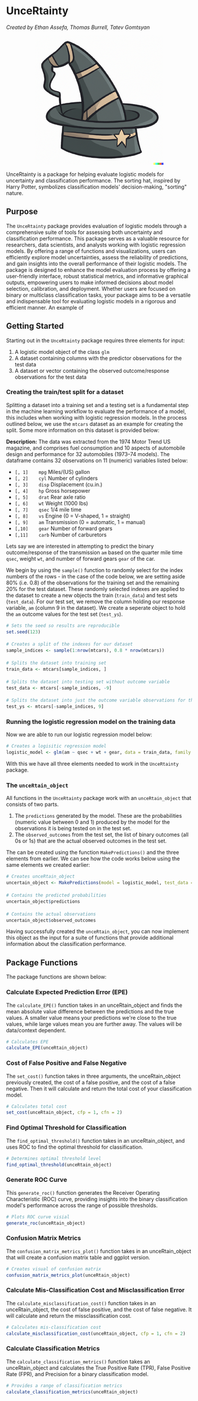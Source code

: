 # UnceRtainty

*Created by Ethan Assefa, Thomas Burrell, Tatev Gomtsyan*

<p align="center">
  <img src="https://github.com/ethan-assefa/UnceRtainty/blob/main/PackageLogo.png?raw=true" alt="Package Logo" width="350"/>
</p>

UnceRtainty is a package for helping evaluate logistic models for uncertainty and classification performance. The sorting hat, inspired by Harry Potter, symbolizes classification models' decision-making, "sorting" nature. 

## Purpose
The `UnceRtainty` package provides evaluation of logistic models through a comprehensive suite of tools for assessing both uncertainty and classification performance. This package serves as a valuable resource for researchers, data scientists, and analysts working with logistic regression models. By offering a range of functions and visualizations, users can efficiently explore model uncertainties, assess the reliability of predictions, and gain insights into the overall performance of their logistic models. The package is designed to enhance the model evaluation process by offering a user-friendly interface, robust statistical metrics, and informative graphical outputs, empowering users to make informed decisions about model selection, calibration, and deployment. Whether users are focused on binary or multiclass classification tasks, your package aims to be a versatile and indispensable tool for evaluating logistic models in a rigorous and efficient manner. An example of 

## Getting Started
Starting out in the `UnceRtainty` package requires three elements for input: 

1. A logistic model object of the class `glm`
2. A dataset containing columns with the predictor observations for the test data
3. A dataset or vector containing the observed outcome/response observations for the test data

### Creating the train/test split for a dataset 
Splitting a dataset into a training set and a testing set is a fundamental step in the machine learning workflow to evaluate the performance of a model, this includes when working with logistic regression models. In the process outlined below, we use the `mtcars` dataset as an example for creating the split. Some more information on this dataset is provided below:

**Description:** The data was extracted from the 1974 Motor Trend US magazine, and comprises fuel consumption and 10 aspects of automobile design and performance for 32 automobiles (1973–74 models). The dataframe contains 32 observations on 11 (numeric) variables listed below:

- `[, 1]	mpg`	Miles/(US) gallon
- `[, 2]	cyl`	Number of cylinders
- `[, 3]	disp`	Displacement (cu.in.)
- `[, 4]	hp`	Gross horsepower
- `[, 5]	drat`	Rear axle ratio
- `[, 6]	wt`	Weight (1000 lbs)
- `[, 7]	qsec`	1/4 mile time
- `[, 8]	vs`	Engine (0 = V-shaped, 1 = straight)
- `[, 9]	am`	Transmission (0 = automatic, 1 = manual)
- `[,10]	gear`	Number of forward gears
- `[,11]	carb`	Number of carburetors

Lets say we are interested in attempting to predict the binary outcome/response of the transmission `am` based on the quarter mile time `qsec`, weight `wt`, and number of forward gears `gear` of the car.

We begin by using the `sample()` function to randomly select for the index numbers of the rows - in the case of the code below, we are setting aside 80% (i.e. 0.8) of the observations for the training set and the remaining 20% for the test dataset. These randomly selected indexes are applied to the dataset to create a new objects the train (`train_data`) and test sets (`test_data`). For our test set, we remove the column holding our response variable, `am` (column 9 in the dataset). We create a seperate object to hold the `am` outcome values for the test set (`test_ys`).

```r
# Sets the seed so results are reproducible
set.seed(123)

# Creates a split of the indexes for our dataset
sample_indices <- sample(1:nrow(mtcars), 0.8 * nrow(mtcars))

# Splits the dataset into training set
train_data <- mtcars[sample_indices, ]

# Splits the dataset into testing set without outcome variable
test_data <- mtcars[-sample_indices, -9]

# Splits the dataset into just the outcome variable observations for the testing set without outcome variable
test_ys <- mtcars[-sample_indices, 9]
```

### Running the logistic regression model on the training data
Now we are able to run our logistic regression model below:

```r
# Creates a logisitic regression model
logistic_model <- glm(am ~ qsec + wt + gear, data = train_data, family = "binomial")
```

With this we have all three elements needed to work in the `UnceRtainty` package.

### The `unceRtain_object`
All functions in the `UnceRtainty` package work with an `unceRtain_object` that consists of two parts. 

1. The `predictions` generated by the model. These are the probabilities (numeric value between 0 and 1) produced by the model for the observations it is being tested on in the test set.
2. The `observed_outcomes` from the test set, the list of binary outcomes (all 0s or 1s) that are the actual observed outcomes in the test set.

The can be created using the function `MakePredictions()` and the three elements from earlier. We can see how the code works below using the same elements we created earlier:

```r
# Creates unceRtain_object
uncertain_object <- MakePredictions(model = logistic_model, test_data = test_data, observed_outcome = test_ys)

# Contains the predicted probabilities
uncertain_object$predictions

# Contains the actual observations
uncertain_object$observed_outcomes
```

Having successfully created the `unceRtain_object`, you can now implement this object as the input for a suite of functions that provide additional information about the classification performance.

## Package Functions
The package functions are shown below:

### Calculate Expected Prediction Error (EPE)
The `calculate_EPE()` function takes in an unceRtain_object and finds the mean absolute value difference between the predictions and the true values. A smaller value means your predictions we're close to the true values, while large values mean you are further away. The values will be data/context dependent.

```r
# Calculates EPE
calculate_EPE(unceRtain_object)
```

### Cost of False Positive and False Negative
The `set_cost()` function takes in three arguments, the unceRtain_object previously created, the cost of a false positive, and the cost of a false negative. Then it will calculate and return the total cost of your classification model.

```r
# Calculates total cost
set_cost(unceRtain_object, cfp = 1, cfn = 2)
```

### Find Optimal Threshold for Classification
The `find_optimal_threshold()` function takes in an unceRtain_object, and uses ROC to find the optimal threshold for classification.

```r
# Determines optimal threshold level
find_optimal_threshold(unceRtain_object)
```

### Generate ROC Curve
This `generate_roc()` function generates the Receiver Operating Characteristic (ROC) curve, providing insights into the binary classification model's performance across the range of possible thresholds.

```r
# Plots ROC curve visial 
generate_roc(unceRtain_object)
```

### Confusion Matrix Metrics
The `confusion_matrix_metrics_plot()` function takes in an unceRtain_object that will create a confusion matrix table and ggplot version.

```r
# Creates visual of confusion matrix
confusion_matrix_metrics_plot(unceRtain_object)
```

### Calculate Mis-Classification Cost and Misclassification Error
The `calculate_misclassification_cost()` function takes in an unceRtain_object, the cost of false positive, and the cost of false negative. It will calculate and return the missclassification cost.

```r
# Calculates mis-classification cost
calculate_misclassification_cost(unceRtain_object, cfp = 1, cfn = 2)
```

### Calculate Classification Metrics
The `calculate_classification_metrics()` function takes an unceRtain_object and calculates the True Positive Rate (TPR), False Positive Rate (FPR), and Precision for a binary classification model.

```r
# Provides a range of classification metrics
calculate_classification_metrics(unceRtain_object)
```

